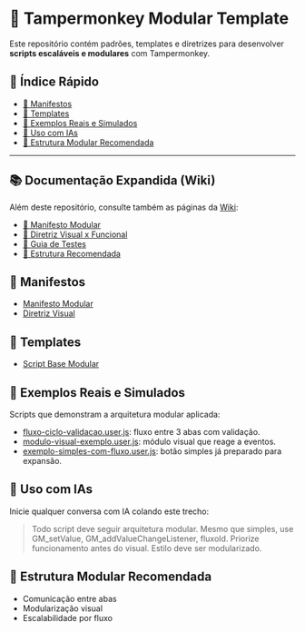 # 🧠 Tampermonkey Modular Template

Este repositório contém padrões, templates e diretrizes para desenvolver **scripts escaláveis e modulares** com Tampermonkey.

## 🔗 Índice Rápido

- [📄 Manifestos](#-manifestos)
- [🧱 Templates](#-templates)
- [🧪 Exemplos Reais e Simulados](#-exemplos-reais-e-simulados)
- [🤖 Uso com IAs](#-uso-com-ias)
- [🔗 Estrutura Modular Recomendada](#-estrutura-modular-recomendada)

---

## 📚 Documentação Expandida (Wiki)

Além deste repositório, consulte também as páginas da [Wiki](https://github.com/statusup/tampermonkey-modular-template/wiki):

- [📜 Manifesto Modular](https://github.com/statusup/tampermonkey-modular-template/wiki/Manifesto-Modular)
- [🎨 Diretriz Visual x Funcional](https://github.com/statusup/tampermonkey-modular-template/wiki/Diretriz-Visual-x-Funcional)
- [🧪 Guia de Testes](https://github.com/statusup/tampermonkey-modular-template/wiki/Guia-de-Testes)
- [🧱 Estrutura Recomendada](https://github.com/statusup/tampermonkey-modular-template/wiki/Estrutura-Recomendada)


## 📄 Manifestos

- [Manifesto Modular](./manifesto/manifesto.md)
- [Diretriz Visual](./diretrizes/visual-funcional.md)

## 🧱 Templates

- [Script Base Modular](./templates/esqueleto_modular_base.user.js)

## 🧪 Exemplos Reais e Simulados

Scripts que demonstram a arquitetura modular aplicada:

- [fluxo-ciclo-validacao.user.js](./exemplos/fluxo-ciclo-validacao.user.js): fluxo entre 3 abas com validação.
- [modulo-visual-exemplo.user.js](./exemplos/modulo-visual-exemplo.user.js): módulo visual que reage a eventos.
- [exemplo-simples-com-fluxo.user.js](./exemplos/exemplo-simples-com-fluxo.user.js): botão simples já preparado para expansão.

## 🤖 Uso com IAs

Inicie qualquer conversa com IA colando este trecho:

> Todo script deve seguir arquitetura modular. Mesmo que simples, use GM_setValue, GM_addValueChangeListener, fluxoId. Priorize funcionamento antes do visual. Estilo deve ser modularizado.

## 🔗 Estrutura Modular Recomendada

- Comunicação entre abas
- Modularização visual
- Escalabilidade por fluxo
